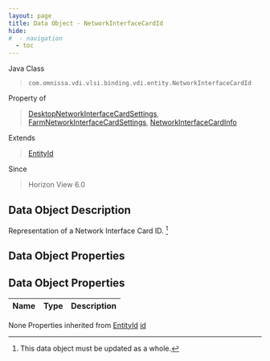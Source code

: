 ```yaml
---
layout: page
title: Data Object - NetworkInterfaceCardId
hide:
#  - navigation
  - toc
---
```








Java Class
> `com.omnissa.vdi.vlsi.binding.vdi.entity.NetworkInterfaceCardId`

Property of
> [DesktopNetworkInterfaceCardSettings](vdi.resources.Desktop.NetworkInterfaceCardSettings.md#field_detail), [FarmNetworkInterfaceCardSettings](vdi.resources.Farm.NetworkInterfaceCardSettings.md#field_detail), [NetworkInterfaceCardInfo](vdi.utils.virtualcenter.NetworkInterfaceCard.NetworkInterfaceCardInfo.md#field_detail)

Extends
> [EntityId](vdi.EntityId.md)

Since
> Horizon View 6.0


## Data Object Description

Representation of a Network Interface Card ID.
 [^167]



## Data Object Properties

## Data Object Properties

 Name | Type | Description
:---|:---:|:---
None
Properties inherited from [EntityId](vdi.EntityId.md)
[id](vdi.EntityId.md#id)


 


[^167]: This data object must be updated as a whole.